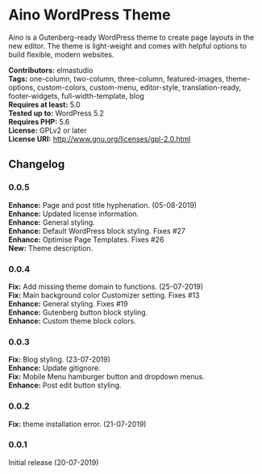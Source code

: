 # Aino WordPress Theme
Aino is a Gutenberg-ready WordPress theme to create page layouts in the new editor. The theme is light-weight and comes with helpful options to build flexible, modern websites.

__Contributors:__ elmastudio  
__Tags:__ one-column, two-column, three-column, featured-images, theme-options, custom-colors, custom-menu, editor-style, translation-ready, footer-widgets, full-width-template, blog  
__Requires at least:__ 5.0  
__Tested up to:__ WordPress 5.2  
__Requires PHP:__ 5.6  
__License:__ GPLv2 or later  
__License URI:__ http://www.gnu.org/licenses/gpl-2.0.html  

## Changelog

### 0.0.5
**Enhance:** Page and post title hyphenation. (05-08-2019)  
**Enhance:** Updated license information.  
**Enhance:** General styling.  
**Enhance:** Default WordPress block styling. Fixes #27  
**Enhance:** Optimise Page Templates. Fixes #26  
**New:** Theme description.  

### 0.0.4
**Fix:** Add missing theme domain to functions. (25-07-2019)  
**Fix:** Main background color Customizer setting. Fixes #13  
**Enhance:** General styling. Fixes #19  
**Enhance:** Gutenberg button block styling.  
**Enhance:** Custom theme block colors.  

### 0.0.3
**Fix:** Blog styling. (23-07-2019)  
**Enhance:** Update gitignore.  
**Fix:** Mobile Menu hamburger button and dropdown menus.  
**Enhance:** Post edit button styling.  

### 0.0.2
**Fix:** theme installation error. (21-07-2019) 

### 0.0.1
Initial release (20-07-2019)
